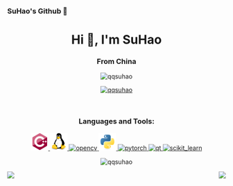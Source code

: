 ### SuHao's Github 👋


<h1 align="center">Hi 👋, I'm SuHao</h1>
<h3 align="center">From China</h3>

<p align="center"> <img src="https://komarev.com/ghpvc/?username=qqsuhao&label=Profile%20views&color=0e75b6&style=flat" alt="qqsuhao" /> </p>
<p align="center"> <a href="https://github.com/ryo-ma/github-profile-trophy"><img src="https://github-profile-trophy.vercel.app/?username=qqsuhao" alt="qqsuhao" /></a> </p>
<p align="center"> <a href="https://twitter.com/" target="blank"><img src="https://img.shields.io/twitter/follow/?logo=twitter&style=for-the-badge" alt="" /></a> </p>


<h3 align="center">Languages and Tools:</h3>
<p align="center"> <a href="https://www.w3schools.com/cpp/" target="_blank"> <img src="https://raw.githubusercontent.com/devicons/devicon/master/icons/cplusplus/cplusplus-original.svg" alt="cplusplus" width="40" height="40"/> </a> <a href="https://www.linux.org/" target="_blank"> <img src="https://raw.githubusercontent.com/devicons/devicon/master/icons/linux/linux-original.svg" alt="linux" width="40" height="40"/> </a> <a href="https://opencv.org/" target="_blank"> <img src="https://www.vectorlogo.zone/logos/opencv/opencv-icon.svg" alt="opencv" width="40" height="40"/> </a> <a href="https://www.python.org" target="_blank"> <img src="https://raw.githubusercontent.com/devicons/devicon/master/icons/python/python-original.svg" alt="python" width="40" height="40"/> </a> <a href="https://pytorch.org/" target="_blank"> <img src="https://www.vectorlogo.zone/logos/pytorch/pytorch-icon.svg" alt="pytorch" width="40" height="40"/> </a> <a href="https://www.qt.io/" target="_blank"> <img src="https://upload.wikimedia.org/wikipedia/commons/0/0b/Qt_logo_2016.svg" alt="qt" width="40" height="40"/> </a> <a href="https://scikit-learn.org/" target="_blank"> <img src="https://upload.wikimedia.org/wikipedia/commons/0/05/Scikit_learn_logo_small.svg" alt="scikit_learn" width="40" height="40"/> </a> </p>

<p align="center"><img align="center" src="https://github-readme-streak-stats.herokuapp.com/?user=qqsuhao&" alt="qqsuhao" /></p>

<a href="https://github.com/qqsuhao">
  <img align="left" src="https://github-readme-stats.vercel.app/api?username=qqsuhao&show_icons=true&theme=dracula&repo=convoychat&layout=compact)" />
</a>
<a href="https://github.com/qqsuhao">
  <img align="right" src="https://github-readme-stats.vercel.app/api/top-langs/?username=qqsuhao&show_icons=true&theme=dracula&repo=convoychat&layout=compact" />
</a>
